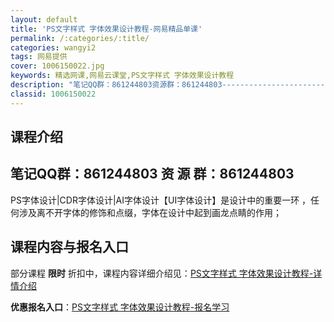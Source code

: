 ```yaml
---
layout: default
title: 'PS文字样式 字体效果设计教程-网易精品单课'
permalink: /:categories/:title/
categories: wangyi2
tags: 网易提供
cover: 1006150022.jpg
keywords: 精选网课,网易云课堂,PS文字样式 字体效果设计教程
description: "笔记QQ群：861244803资源群：861244803-------------------------------------------------------------------"
classid: 1006150022
---
```


## 课程介绍

笔记QQ群：861244803
资   源   群：861244803
----------------------------------------------------------------------
PS字体设计|CDR字体设计|AI字体设计【UI字体设计】是设计中的重要一环 ，任何涉及离不开字体的修饰和点缀，字体在设计中起到画龙点睛的作用；

## 课程内容与报名入口

部分课程 **限时** 折扣中，课程内容详细介绍见：[PS文字样式 字体效果设计教程-详情介绍](https://study.163.com/course/introduction/1006150022.htm?share=1&shareId=1025206652&utm_campaign=share&utm_medium=iphoneShare&utm_source=&utm_u=1025206652)

**优惠报名入口**：[PS文字样式 字体效果设计教程-报名学习](https://study.163.com/course/introduction/1006150022.htm?share=1&shareId=1025206652&utm_campaign=share&utm_medium=iphoneShare&utm_source=&utm_u=1025206652)

